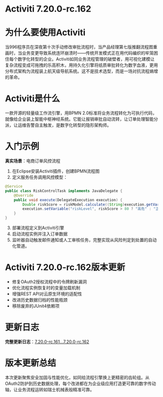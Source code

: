 # Activiti 7.20.0-rc.162
# 为什么要使用Activiti  
当996程序员在深夜第十次手动修改审批流程时，当产品经理第七版推翻流程图重画时，当业务变更导致系统连环崩溃时——传统开发模式正在用代码编织的牢笼困住每个数字化转型的企业。Activiti如同业务流程管理的破壁者，用可视化建模让复杂流程变成可拖拽的乐高积木，用持久化引擎将纸质审批转化为数字血液，更用分布式架构为流程装上航天级导航系统。这不是技术选型，而是一场对抗流程熵增的革命。

# Activiti是什么  
一款开源的轻量级工作流引擎，用BPMN 2.0标准将业务流程转化为可执行代码，就像给企业装上智能中枢神经系统。它能让报销审批自动流转，让订单处理智能分派，让运维告警自主触发，是数字化转型的隐形架构师。

# 入门示例  
**真实场景**：电商订单风控流程  
1. 在Eclipse安装Activiti插件，创建BPMN流程图  
2. 定义服务任务调用风控模型：
```java
@Service
public class RiskControlTask implements JavaDelegate {
    @Override
    public void execute(DelegateExecution execution) {
        Double riskScore = riskModel.calculate((String)execution.getVariable("orderData"));
        execution.setVariable("riskLevel", riskScore > 80 ? "高危" : "正常");
    }
}
```
3. 部署流程定义到Activiti引擎
4. 启动流程实例并注入订单数据
5. 监听器自动触发邮件通知或人工审核任务，完整实现从风险判定到处置的自动化管道。

# Activiti 7.20.0-rc.162版本更新  
- 修复OAuth2授权流程中的令牌刷新漏洞  
- 优化流程实例恢复时的变量加载机制  
- 增强REST API对云原生环境的适配性  
- 改进历史数据归档的性能瓶颈  
- 移除废弃的JUnit4依赖项  

# 更新日志
**完整更新日志**：[7.20.0-rc.161...7.20.0-rc.162](https://github.com/Activiti/Activiti/compare/7.20.0-rc.161...7.20.0-rc.162)

# 版本更新总结  
本次更新聚焦安全加固与性能优化，如同给流程引擎换上更精密的齿轮组。从OAuth2防护到历史数据处理，每个改进都在为企业级应用打造更可靠的数字传动轴，让业务流程运转如瑞士机械表般精准可靠。